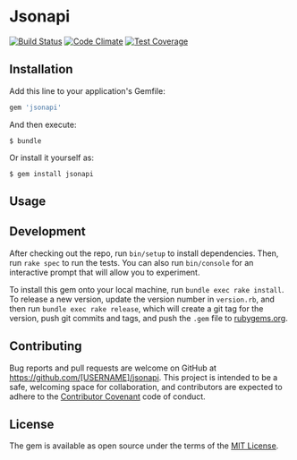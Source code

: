 # Jsonapi

[![Build Status](https://travis-ci.org/shore-gmbh/jsonapi.svg?branch=master)](https://travis-ci.org/shore-gmbh/jsonapi)
[![Code Climate](https://codeclimate.com/github/shore-gmbh/jsonapi/badges/gpa.svg)](https://codeclimate.com/github/shore-gmbh/jsonapi)
[![Test Coverage](https://codeclimate.com/github/shore-gmbh/jsonapi/badges/coverage.svg)](https://codeclimate.com/github/shore-gmbh/jsonapi/coverage)

## Installation

Add this line to your application's Gemfile:

```ruby
gem 'jsonapi'
```

And then execute:

    $ bundle

Or install it yourself as:

    $ gem install jsonapi

## Usage

## Development

After checking out the repo, run `bin/setup` to install dependencies. Then, run `rake spec` to run the tests. You can also run `bin/console` for an interactive prompt that will allow you to experiment.

To install this gem onto your local machine, run `bundle exec rake install`. To release a new version, update the version number in `version.rb`, and then run `bundle exec rake release`, which will create a git tag for the version, push git commits and tags, and push the `.gem` file to [rubygems.org](https://rubygems.org).

## Contributing

Bug reports and pull requests are welcome on GitHub at https://github.com/[USERNAME]/jsonapi. This project is intended to be a safe, welcoming space for collaboration, and contributors are expected to adhere to the [Contributor Covenant](http://contributor-covenant.org) code of conduct.


## License

The gem is available as open source under the terms of the [MIT License](http://opensource.org/licenses/MIT).

